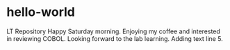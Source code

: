 # hello-world
LT Repository
Happy Saturday morning.  Enjoying my coffee and interested in reviewing COBOL.
Looking forward to the lab learning.
Adding text line 5.
